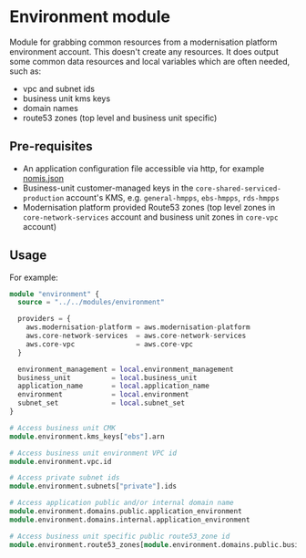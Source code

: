 # Environment module

Module for grabbing common resources from a modernisation platform environment
account. This doesn't create any resources. It does output some common data
resources and local variables which are often needed, such as:

- vpc and subnet ids
- business unit kms keys
- domain names
- route53 zones (top level and business unit specific)

## Pre-requisites

- An application configuration file accessible via http, for example [nomis.json](https://raw.githubusercontent.com/ministryofjustice/modernisation-platform/main/environments/nomis.json)
- Business-unit customer-managed keys in the `core-shared-serviced-production` account's KMS, e.g. `general-hmpps`, `ebs-hmpps`, `rds-hmpps`
- Modernisation platform provided Route53 zones (top level zones in `core-network-services` account and business unit zones in `core-vpc` account)

## Usage

For example:

```terraform
module "environment" {
  source = "../../modules/environment"

  providers = {
    aws.modernisation-platform = aws.modernisation-platform
    aws.core-network-services  = aws.core-network-services
    aws.core-vpc               = aws.core-vpc
  }

  environment_management = local.environment_management
  business_unit          = local.business_unit
  application_name       = local.application_name
  environment            = local.environment
  subnet_set             = local.subnet_set
}

# Access business unit CMK
module.environment.kms_keys["ebs"].arn

# Access business unit environment VPC id
module.environment.vpc.id

# Access private subnet ids
module.environment.subnets["private"].ids

# Access application public and/or internal domain name
module.environment.domains.public.application_environment
module.environment.domains.internal.application_environment

# Access business unit specific public route53_zone id
module.environment.route53_zones[module.environment.domains.public.business_unit_environment].id
```
